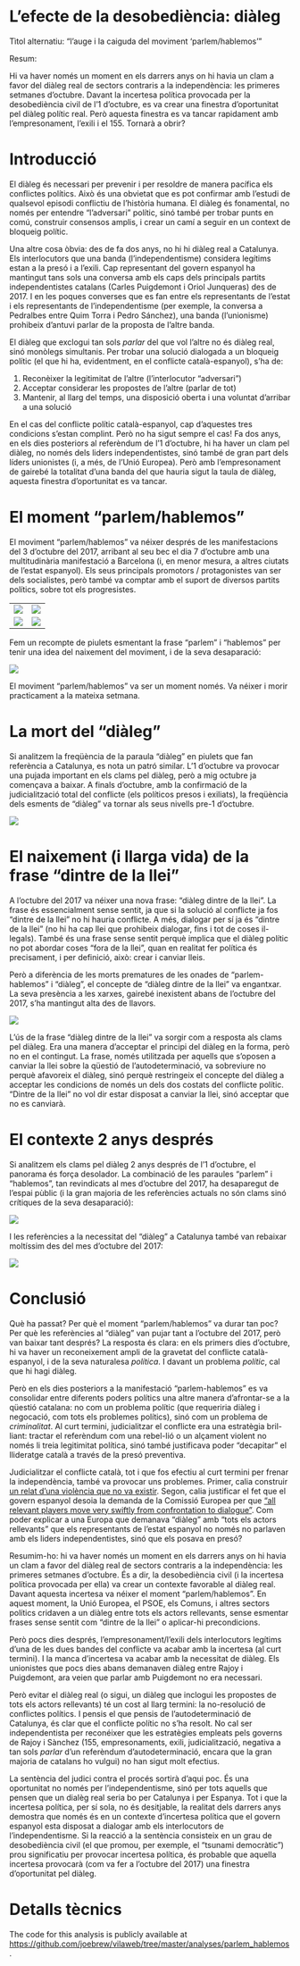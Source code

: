 L’efecte de la desobediència: diàleg
================

Tìtol alternatiu: “l’auge i la caiguda del moviment ‘parlem/hablemos’”

Resum:

Hi va haver només un moment en els darrers anys on hi havia un clam a
favor del diàleg real de sectors contraris a la independència: les
primeres setmanes d’octubre. Davant la incertesa política provocada per
la desobediència civil de l’1 d’octubre, es va crear una finestra
d’oportunitat pel diàleg polític real. Però aquesta finestra es va
tancar rapidament amb l’empresonament, l’exili i el 155. Tornarà a
obrir?

# Introducció

El diàleg és necessari per prevenir i per resoldre de manera pacífica
els conflictes polítics. Això és una obvietat que es pot confirmar amb
l’estudi de qualsevol episodi conflictiu de l’història humana. El
diàleg és fonamental, no només per entendre “l’adversari” polític, sinó
també per trobar punts en comú, construir consensos amplis, i crear un
camí a seguir en un context de bloqueig polític.

Una altre cosa òbvia: des de fa dos anys, no hi hi diàleg real a
Catalunya. Els interlocutors que una banda (l’independentisme) considera
legítims estan a la presó i a l’exili. Cap representant del govern
espanyol ha mantingut tans sols una conversa amb els caps dels
principals partits independentistes catalans (Carles Puigdemont i Oriol
Junqueras) des de 2017. I en les poques converses que es fan entre els
representants de l’estat i els representants de l’independentisme (per
exemple, la conversa a Pedralbes entre Quim Torra i Pedro Sánchez), una
banda (l’unionisme) prohibeix d’antuvi parlar de la proposta de l’altre
banda.

El diàleg que exclogui tan sols *parlar* del que vol l’altre no és
diàleg real, sinó monòlegs simultanis. Per trobar una solució dialogada
a un bloqueig polític (el que hi ha, evidentment, en el conflicte
català-espanyol), s’ha de:

1.  Reconèixer la legitimitat de l’altre (l’interlocutor “adversari”)  
2.  Acceptar considerar les propostes de l’altre (parlar de tot)  
3.  Mantenir, al llarg del temps, una disposició oberta i una voluntat
    d’arribar a una solució

En el cas del conflicte polític català-espanyol, cap d’aquestes tres
condicions s’estan complint. Però no ha sigut sempre el cas\! Fa dos
anys, en els dies posteriors al referèndum de l’1 d’octubre, hi ha haver
un clam pel diàleg, no només dels liders independentistes, sinó també de
gran part dels líders unionistes (i, a més, de l’Unió Europea). Però amb
l’empresonament de gairebé la totalitat d’una banda del que hauria sigut
la taula de diàleg, aquesta finestra d’oportunitat es va tancar.

# El moment “parlem/hablemos”

El moviment “parlem/hablemos” va néixer després de les manifestacions
del 3 d’octubre del 2017, arribant al seu bec el dia 7 d’octubre amb una
multitudinària manifestació a Barcelona (i, en menor mesura, a altres
ciutats de l’estat espanyol). Els seus principals promotors /
protagonistes van ser dels socialistes, però també va comptar amb el
suport de diversos partits polítics, sobre tot els progresistes.

<table style="width:100%">

<tr>

<td>

<img src="img/iceta.png" />

</td>

<td>

<img src="img/queralt.png" />

</td>

</tr>

<tr>

<td>

<img src="img/serra.png" />

</td>

<td>

<img src="img/lopez.png" />

</td>

</tr>

</table>

Fem un recompte de piulets esmentant la frase “parlem” i “hablemos” per
tenir una idea del naixement del moviment, i de la seva desaparació:

![](figures/unnamed-chunk-2-1.png)<!-- -->

El moviment “parlem/hablemos” va ser un moment només. Va néixer i morir
practicament a la mateixa setmana.

# La mort del “diàleg”

Si analitzem la freqüència de la paraula “diàleg” en piulets que fan
referència a Catalunya, es nota un patró similar. L’1 d’octubre va
provocar una pujada important en els clams pel diàleg, però a mig
octubre ja començava a baixar. A finals d’octubre, amb la confirmació de
la judicialització total del conflicte (els políticos presos i
exiliats), la freqüència dels esments de “diàleg” va tornar als seus
nivells pre-1 d’octubre.

![](figures/unnamed-chunk-3-1.png)<!-- -->

# El naixement (i llarga vida) de la frase “dintre de la llei”

A l’octubre del 2017 va néixer una nova frase: “diàleg dintre de la
llei”. La frase és essencialment sense sentit, ja que si la solució al
conflicte ja fos “dintre de la llei” no hi hauria conflicte. A més,
dialogar per sí ja és “dintre de la llei” (no hi ha cap llei que
prohibeix dialogar, fins i tot de coses il-legals). També és una frase
sense sentit perquè implica que el diàleg polític no pot abordar coses
“fora de la llei”, quan en realitat fer política és precisament, i per
definició, això: crear i canviar lleis.

Però a diferència de les morts prematures de les onades de
“parlem-hablemos” i “diàleg”, el concepte de “diàleg dintre de la
llei” va engantxar. La seva presència a les xarxes, gairebé inexistent
abans de l’octubre del 2017, s’ha mantingut alta des de llavors.

![](figures/unnamed-chunk-4-1.png)<!-- -->

L’ús de la frase “diàleg dintre de la llei” va sorgir com a resposta als
clams pel diàleg. Era una manera d’acceptar el principi del diàleg en la
forma, però no en el contingut. La frase, només utilitzada per aquells
que s’oposen a canviar la llei sobre la qüestió de l’autodeterminació,
va sobreviure no perquè afavoreix el diàleg, sinó perquè restringeix el
concepte del diàleg a acceptar les condicions de només un dels dos
costats del conflicte polític. “Dintre de la llei” no vol dir estar
disposat a canviar la llei, sinó acceptar que no es canviarà.

# El contexte 2 anys després

Si analitzem els clams pel diàleg 2 anys després de l’1 d’octubre, el
panorama és força desolador. La combinació de les paraules “parlem” i
“hablemos”, tan revindicats al mes d’octubre del 2017, ha desaparegut
de l’espai pùblic (i la gran majoria de les referències actuals no són
clams sinó crítiques de la seva desaparació):

![](figures/unnamed-chunk-5-1.png)<!-- -->

I les referències a la necessitat del “diàleg” a Catalunya també van
rebaixar moltíssim des del mes d’octubre del 2017:

![](figures/unnamed-chunk-6-1.png)<!-- -->

# Conclusió

Què ha passat? Per què el moment “parlem/hablemos” va durar tan poc? Per
què les referències al “diàleg” van pujar tant a l’octubre del 2017,
però van baixar tant després? La resposta és clara: en els primers dies
d’octubre, hi va haver un reconeixement ampli de la gravetat del
conflicte català-espanyol, i de la seva naturalesa *política*. I davant
un problema *polític*, cal que hi hagi diàleg.

Però en els dies posteriors a la manifestació “parlem-hablemos” es va
consolidar entre diferents poders polítics una altre manera
d’afrontar-se a la qüestió catalana: no com un problema polític (que
requeriria diàleg i negocació, com tots els problemes polítics), sinó
com un problema de *criminalitat*. Al curt termini, judicialitzar el
conflicte era una estratègia bril-liant: tractar el referèndum com una
rebel-lió o un alçament violent no només li treia legitimitat política,
sinó també justificava poder “decapitar” el llideratge català a través
de la presó preventiva.

Judicialitzar el conflicte català, tot i que fos efectiu al curt termini
per frenar la independència, també va provocar uns problemes. Primer,
calia construir [un relat d’una violència que no va
existir](https://www.vilaweb.cat/noticies/els-dirigents-unionistes-no-van-parlar-de-violencia-durant-els-dies-doctobre-on-ara-diuen-que-hi-va-haver-violencia-les-dades/).
Segon, calia justificar el fet que el govern espanyol desoia la demanda
de la Comissió Europea per que [“all relevant players move very swiftly
from confrontation to
dialogue”](https://www.reuters.com/article/us-spain-politics-catalonia-eu/eu-urges-spain-to-talk-to-catalans-condemns-violence-idUSKCN1C712P).
Com poder explicar a una Europa que demanava “diàleg” amb “tots els
actors rellevants” que els representants de l’estat espanyol no només no
parlaven amb els liders independentistes, sinó que els posava en presó?

Resumim-ho: hi va haver només un moment en els darrers anys on hi havia
un clam a favor del diàleg real de sectors contraris a la independència:
les primeres setmanes d’octubre. És a dir, la desobediència civil (i la
incertesa política provocada per ella) va crear un contexte favorable al
diàleg real. Davant aquesta incertesa va néixer el moment
“parlem/hablemos”. En aquest moment, la Unió Europea, el PSOE, els
Comuns, i altres sectors polítics cridaven a un diàleg entre tots els
actors rellevants, sense esmentar frases sense sentit com “dintre de la
llei” o aplicar-hi precondicions.

Però pocs dies després, l’empresonament/l’exili dels interlocutors
legítims d’una de les dues bandes del conflicte va acabar amb la
incertesa (al curt termini). I la manca d’incertesa va acabar amb la
necessitat de diàleg. Els unionistes que pocs dies abans demanaven
diàleg entre Rajoy i Puigdemont, ara veien que parlar amb Puigdemont no
era necessari.

Però evitar el diàleg real (o sigui, un diàleg que inclogui les
propostes de tots els actors rellevants) té un cost al llarg termini: la
no-resolució de conflictes polítics. I pensis el que pensis de
l’autodeterminació de Catalunya, és clar que el conflicte polític no
s’ha resolt. No cal ser independentista per reconéixer que les
estratègies empleats pels governs de Rajoy i Sànchez (155,
empresonaments, exili, judicialització, negativa a tan sols *parlar*
d’un referèndum d’autodeterminació, encara que la gran majoria de
catalans ho vulgui) no han sigut molt efectius.

La sentència del judici contra el procés sortirà d’aqui poc. És una
oportunitat no només per l’independentisme, sinó per tots aquells que
pensen que un dialèg real seria bo per Catalunya i per Espanya. Tot i
que la incertesa política, per sí sola, no és desitjable, la realitat
dels darrers anys demostra que només és en un contexte d’incertesa
política que el govern espanyol esta disposat a dialogar amb els
interlocutors de l’independentisme. Si la reacció a la sentència
consisteix en un grau de desobediència civil (el que promou, per
exemple, el “tsunami democràtic”) prou significatiu per provocar
incertesa política, és probable que aquella incertesa provocarà (com va
fer a l’octubre del 2017) una finestra d’oportunitat pel diàleg.

# Detalls tècnics

The code for this analysis is publicly available at
<https://github.com/joebrew/vilaweb/tree/master/analyses/parlem_hablemos>.
